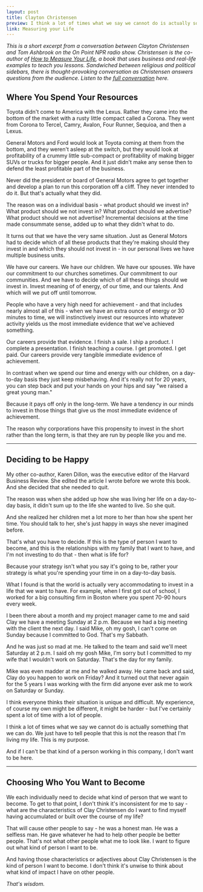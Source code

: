 ```yaml
---
layout: post
title: Clayton Christensen
preview: I think a lot of times what we say we cannot do is actually something that we can do. 
link: Measuring your Life  
---
```


*This is a short excerpt from a conversation between Clayton Christensen and Tom Ashbrook on the On Point NPR radio show. Christensen is the co-author of [How to Measure Your Life](http://www.amazon.com/How-Will-Measure-Your-Life/dp/0062102419), a book that uses business and real-life examples to teach you lessons. Sandwiched between religious and political sidebars, there is thought-provoking conversation as Christensen answers questions from the audience. Listen to the [full conversation](http://onpoint.wbur.org/2012/05/22/clay-christensen) here.*

## Where You Spend Your Resources

Toyota didn't come to America with the Lexus. Rather they came into the bottom of the market with a rusty little compact called a Corona. They went from Corona to Tercel, Camry, Avalon, Four Runner, Sequioa, and then a Lexus. 

General Motors and Ford would look at Toyota coming at them from the bottom, and they weren't asleep at the switch, but they would look at profitability of a crummy little sub-compact or profitability of making bigger SUVs or trucks for bigger people. And it just didn't make any sense then to defend the least profitable part of the business. 

Never did the president or board of General Motors agree to get together and develop a plan to run this corporation off a cliff. They never intended to do it. But that's actually what they did. 

The reason was on a individual basis - what product should we invest in? What product should we not invest in? What product should we advertise? What product should we not advertise? Incremental decisions at the time made consummate sense, added up to what they didn't what to do. 

It turns out that we have the very same situation. Just as General Motors had to decide which of all these products that they're making should they invest in and which they should not invest in - in our personal lives we have multiple business units. 

We have our careers. We have our children. We have our spouses. We have our commitment to our churches sometimes. Our commitment to our communities. And we have to decide which of all these things should we invest in. Invest meaning of of energy, of our time, and our talents. And which will we put off until tomorrow. 

People who have a very high need for achievement - and that includes nearly almost all of this - when we have an extra ounce of energy or 30 minutes to time, we will instinctively invest our resources into whatever activity yields us the most immediate evidence that we've achieved something. 

Our careers provide that evidence. I finish a sale. I ship a product. I complete a presentation. I finish teaching a course. I get promoted. I get paid. Our careers provide very tangible immediate evidence of achievement. 

In contrast when we spend our time and energy with our children, on a day-to-day basis they just keep misbehaving. And it's really not for 20 years, you can step back and put your hands on your hips and say "we raised a great young man." 

Because it pays off only in the long-term. We have a tendency in our minds to invest in those things that give us the most immediate evidence of achievement. 

The reason why corporations have this propensity to invest in the short rather than the long term, is that they are run by people like you and me. 

* * * 

## Deciding to be Happy

My other co-author, Karen Dillon, was the executive editor of the Harvard Business Review. She edited the article I wrote before we wrote this book. And she decided that she needed to quit. 

The reason was when she added up how she was living her life on a day-to-day basis, it didn't sum up to the life she wanted to live. So she quit. 

And she realized her children met a lot more to her than how she spent her time. You should talk to her, she's just happy in ways she never imagined before. 

That's what you have to decide. If this is the type of person I want to become, and this is the relationships with my family that I want to have, and I'm not investing to do that - then what is life for? 

Because your strategy isn't what you say it's going to be, rather your strategy is what you're spending your time in on a day-to-day basis. 

What I found is that the world is actually very accommodating to invest in a life that we want to have. For example, when I first got out of school, I worked for a big consulting firm in Boston where you spent 70-90 hours every week. 

I been there about a month and my project manager came to me and said Clay we have a meeting Sunday at 2 p.m. Because we had a big meeting with the client the next day. I said Mike, oh my gosh, I can't come on Sunday because I committed to God. That's my Sabbath. 

And he was just so mad at me. He talked to the team and said we'll meet Saturday at 2 p.m. I said oh my gosh Mike, I'm sorry but I committed to my wife that I wouldn't work on Saturday. That's the day for my family. 

Mike was even madder at me and he walked away. He came back and said, Clay do you happen to work on Friday? And it turned out that never again for the 5 years I was working with the firm did anyone ever ask me to work on Saturday or Sunday. 

I think everyone thinks their situation is unique and difficult. My experience, of course my own might be different, it might be harder - but I've certainly spent a lot of time with a lot of people. 

I think a lot of times what we say we cannot do is actually something that we can do. We just have to tell people that this is not the reason that I'm living my life. This is my purpose. 

And if I can't be that kind of a person working in this company, I don't want to be here. 

* * * 

## Choosing Who You Want to Become

We each individually need to decide what kind of person that we want to become. To get to that point, I don't think it's inconsistent for me to say - what are the characteristics of Clay Christensen do I want to find myself having accumulated or built over the course of my life? 

That will cause other people to say - he was a honest man. He was a selfless man. He gave whatever he had to help other people be better people. That's not what other people what me to look like. I want to figure out what kind of person I want to be. 

And having those characteristics or adjectives about Clay Christensen is the kind of person I want to become. I don't think it's unwise to think about what kind of impact I have on other people. 

*That's wisdom.*


 

